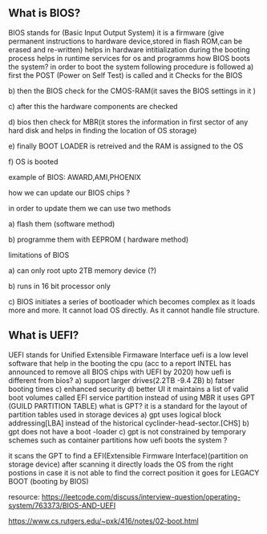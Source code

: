 ## What is BIOS?

BIOS
stands for (Basic Input Output System)
it is a firmware (give permanent instructions to hardware device,stored in flash ROM,can be erased and re-written)
helps in hardware intitialization during the booting process
helps in runtime services for os and programms
how BIOS boots the system?
in order to boot the system following procedure is followed
a) first the POST (Power on Self Test) is called and it Checks for the BIOS

b) then the BIOS check for the CMOS-RAM(it saves the BIOS settings in it )

c) after this the hardware components are checked

d) bios then check for MBR(it stores the information in first sector of any hard disk and helps in finding the location of OS storage)

e) finally BOOT LOADER is retreived and the RAM is assigned to the OS

f) OS is booted

example of BIOS: AWARD,AMI,PHOENIX

how we can update our BIOS chips ?

in order to update them we can use two methods

a) flash them (software method)

b) programme them with EEPROM ( hardware method)

limitations of BIOS

a) can only root upto 2TB memory device (?)

b) runs in 16 bit processor only

c) BIOS initiates a series of bootloader which becomes complex as it loads more and more.
It cannot load OS directly. As it cannot handle file structure.

## What is UEFI?

UEFI stands for Unified Extensible Firmaware Interface
uefi is a low level software that help in the booting the cpu
(acc to a report INTEL has announced to remove all BIOS chips with UEFI by 2020)
how uefi is different from bios?
a) support larger drives(2.2TB -9.4 ZB)
b) fatser booting times
c) enhanced security
d) better UI
it maintains a list of valid boot volumes called EFI service partition
instead of using MBR it uses GPT (GUILD PARTITION TABLE)
what is GPT?
it is a standard for the layout of partition tables used in storage devices
a) gpt uses logical block addressing[LBA] instead of the historical cyclinder-head-sector.[CHS]
b) gpt does not have a boot -loader
c) gpt is not constrained by temporary schemes such as container partitions
how uefi boots the system ?

it scans the GPT to find a EFI(Extensible Firmware Interface)(partition on storage device)
after scanning it directly loads the OS from the right postions
in case it is not able to find the correct position it goes for LEGACY BOOT (booting by BIOS)

resource: https://leetcode.com/discuss/interview-question/operating-system/763373/BIOS-AND-UEFI

https://www.cs.rutgers.edu/~pxk/416/notes/02-boot.html
